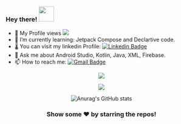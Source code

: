 ### Hey there! <img src="https://media.giphy.com/media/hvRJCLFzcasrR4ia7z/giphy.gif" width="40" height="40">

- 🔭 My Profile views ![](https://komarev.com/ghpvc/?username=muhamedamin308)
- 🌱 I’m currently learning: Jetpack Compose and Declartive code.
- 🌡️ You can visit my linkedin Profile: <a href ="https://www.linkedin.com/in/muhamed-amin-hassan/">![Linkedin Badge](https://img.shields.io/badge/-LinkedIn-c14438?style=flat-square&logo=Linkedin&logoColor=white&link=mailto:muhamed.amin.2290@gmail.com)</a>
- 💬 Ask me about Android Studio, Kotlin, Java, XML, Firebase.
- 📫 How to reach me: <a href ="mailto:mohamed.amin.2290@gmail.com">![Gmail Badge](https://img.shields.io/badge/Gmail-D14836?style=for-the-badge&logo=gmail&logoColor=white)</a>

<p></p>
<div align = "center">
  <p><img align="center" src="https://github-readme-stats.vercel.app/api/top-langs/?username=muhamedamin308&theme=light" /></p>
  
 <p align="center">
  <a href="https://skillicons.dev">
    <img src="https://skillicons.dev/icons?i=androidstudio,kotlin,java,github,firebase,idea" />
  </a>
</p>
 <!-- 
  <p><img src="https://i.giphy.com/media/LMt9638dO8dftAjtco/200.webp" width="100"><img src="https://i.giphy.com/media/IdyAQJVN2kVPNUrojM/200.webp" width="100"><img src="https://i.giphy.com/media/KzJkzjggfGN5Py6nkT/200.webp" width="100"></p>
-->

![Anurag's GitHub stats](https://github-readme-stats.vercel.app/api?username=muhamedamin308)
<div align="center">

### Show some ❤️ by starring the repos!
</div>
